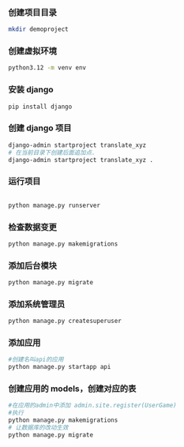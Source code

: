 ### 创建项目目录

```bash
mkdir demoproject
```

### 创建虚拟环境

```bash
python3.12 -m venv env
```

### 安装 django

```bash
pip install django
```

### 创建 django 项目

```bash
django-admin startproject translate_xyz
# 在当前目录下创建后面追加点.
django-admin startproject translate_xyz .
```

### 运行项目

```bash

python manage.py runserver
```

### 检查数据变更

```bash
python manage.py makemigrations
```

### 添加后台模块

```bash
python manage.py migrate
```

### 添加系统管理员

```bash
python manage.py createsuperuser
```

### 添加应用

```bash
#创建名叫api的应用
python manage.py startapp api
```

### 创建应用的 models，创建对应的表

```bash
#在应用的admin中添加 admin.site.register(UserGame)
#执行
python manage.py makemigrations
# 让数据库的改动生效
python manage.py migrate
```
